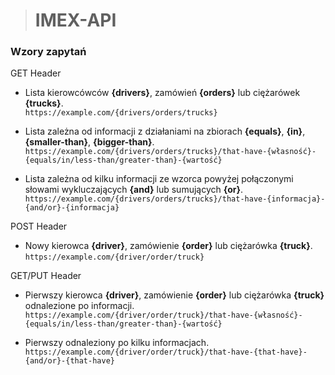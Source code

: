 > # IMEX-API
  
  
### Wzory zapytań

GET Header

* Lista kierowcówców **{drivers}**, zamówień **{orders}** lub ciężarówek **{trucks}**.  
`https://example.com/{drivers/orders/trucks}`  

* Lista zależna od informacji z działaniami na zbiorach **{equals}**, **{in}**, **{smaller-than}**, **{bigger-than}**.  
`https://example.com/{drivers/orders/trucks}/that-have-{własność}-{equals/in/less-than/greater-than}-{wartość}`

* Lista zależna od kilku informacji ze wzorca powyżej połączonymi słowami wykluczających **{and}** lub sumujących **{or}**.  
`https://example.com/{drivers/orders/trucks}/that-have-{informacja}-{and/or}-{informacja}`

POST Header

* Nowy kierowca **{driver}**, zamówienie **{order}** lub ciężarówka **{truck}**.  
`https://example.com/{driver/order/truck}`

GET/PUT Header

* Pierwszy kierowca **{driver}**, zamówienie **{order}** lub ciężarówka **{truck}** odnalezione po informacji.  
`https://example.com/{driver/order/truck}/that-have-{własność}-{equals/in/less-than/greater-than}-{wartość}`

* Pierwszy odnaleziony po kilku informacjach.  
`https://example.com/{driver/order/truck}/that-have-{that-have}-{and/or}-{that-have}`
